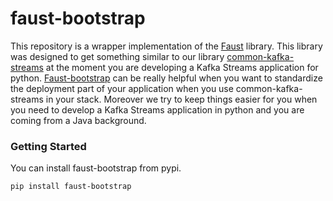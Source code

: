 # faust-bootstrap
This repository is a wrapper implementation of the [Faust](https://github.com/robinhood/faust) library.
This library was designed to get something similar to our library [common-kafka-streams](https://github.com/bakdata/common-kafka-streams)
at the moment you are developing a Kafka Streams application for python. [Faust-bootstrap](https://github.com/bakdata/faust-bootstrap) can be really helpful
when you want to standardize the deployment part of your application when you use common-kafka-streams in your stack. 
Moreover we try to keep things easier for you when you need to develop a Kafka Streams application in python and 
you are coming from a Java background.

### Getting Started

You can install faust-bootstrap from pypi.

``pip install faust-bootstrap``

